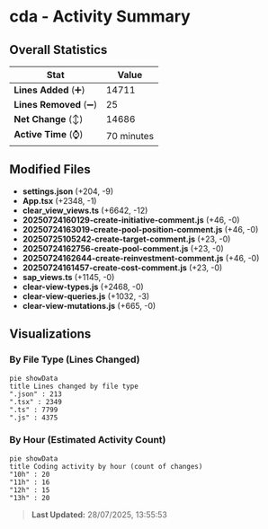 # cda - Activity Summary 

## Overall Statistics

| Stat                   | Value                                                             |
| ---------------------- | ----------------------------------------------------------------- |
| **Lines Added** (➕)   | 14711                                          |
| **Lines Removed** (➖) | 25                                        |
| **Net Change** (↕)    | 14686                |
| **Active Time** (⌚)   | 70 minutes |


## Modified Files
- **settings.json** (+204, -9)
- **App.tsx** (+2348, -1)
- **clear_view_views.ts** (+6642, -12)
- **20250724160129-create-initiative-comment.js** (+46, -0)
- **20250724163019-create-pool-position-comment.js** (+46, -0)
- **20250725105242-create-target-comment.js** (+23, -0)
- **20250724162756-create-pool-comment.js** (+23, -0)
- **20250724162644-create-reinvestment-comment.js** (+46, -0)
- **20250724161457-create-cost-comment.js** (+23, -0)
- **sap_views.ts** (+1145, -0)
- **clear-view-types.js** (+2468, -0)
- **clear-view-queries.js** (+1032, -3)
- **clear-view-mutations.js** (+665, -0)

## Visualizations

### By File Type (Lines Changed)

```mermaid
pie showData
title Lines changed by file type
".json" : 213
".tsx" : 2349
".ts" : 7799
".js" : 4375
```

### By Hour (Estimated Activity Count)

```mermaid
pie showData
title Coding activity by hour (count of changes)
"10h" : 20
"11h" : 16
"12h" : 15
"13h" : 20
```


> **Last Updated:** 28/07/2025, 13:55:53